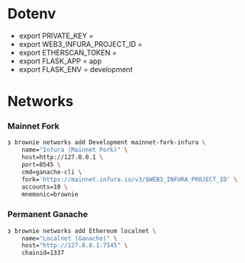 # Dotenv

- export PRIVATE_KEY =
- export WEB3_INFURA_PROJECT_ID =
- export ETHERSCAN_TOKEN =
- export FLASK_APP = app
- export FLASK_ENV = development

# Networks

### Mainnet Fork

```bash
❯ brownie networks add Development mainnet-fork-infura \
    name="Infura (Mainnet Fork)" \
    host=http://127.0.0.1 \
    port=8545 \
    cmd=ganache-cli \
    fork='https://mainnet.infura.io/v3/$WEB3_INFURA_PROJECT_ID' \
    accounts=10 \
    mnemonic=brownie 
```

### Permanent Ganache

```bash
❯ brownie networks add Ethereum localnet \
    name="Localnet (Ganache)" \
    host="http://127.0.0.1:7545" \
    chainid=1337
```